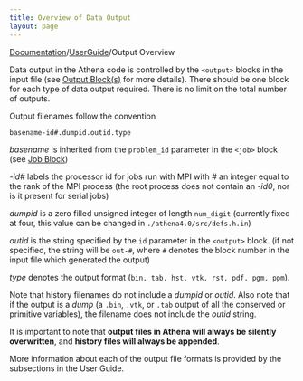 ```yaml
---
title: Overview of Data Output
layout: page
---
```


[Documentation]({{site.baseurl}}/AthenaDocs)/[UserGuide]({{site.baseurl}}/AthenaDocsUG)/Output Overview

Data output in the Athena code is
controlled by the `<output>` blocks in the input file (see [Output Block(s)]({{site.baseurl}}/AthenaDocsUGOutputBlck) for more
details).  There should
be one block for each type of data output required.  There is no limit on
the total number of outputs.  

Output filenames follow the convention

	basename-id#.dumpid.outid.type

*basename* is inherited
from the `problem_id` parameter in the `<job>` block
(see [Job Block]({{site.baseurl}}/AthenaDocsUGJobBlck))

*-id#* labels the
processor id for jobs run with MPI with *#* an integer equal to the rank
of the MPI process (the root process does not contain an
*-id0*, nor is it present for serial jobs)

*dumpid* is a zero
filled unsigned integer of length `num_digit` (currently
fixed at four, this value can be changed in `./athena4.0/src/defs.h.in`)

*outid* is the string specified by the `id` parameter in the `<output>` block.
(if not specified, the string will be `out-#`, where `#`
denotes the block number in the input
file which generated the output)

*type* denotes the output format (`bin, tab, hst, vtk, rst, pdf, pgm, ppm`).

Note that history filenames do not include a *dumpid* or
*outid*.  Also note that if the output is a *dump* (a `.bin`, `.vtk`, or `.tab` output of all the
conserved or primitive variables), the filename does not
include the *outid* string. 

It is important to note that **output files in Athena will always be
silently overwritten**, and **history files will always be appended**. 

More information about each of the output file formats is provided by the subsections in the User Guide.
